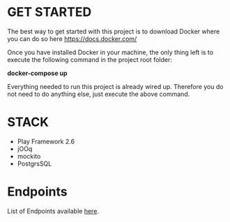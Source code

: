 # GET STARTED

The best way to get started with this project is to download Docker where you can do so here https://docs.docker.com/ 

Once you have installed Docker in your machine, the only thing left is to execute the following command in the project root folder:

**docker-compose up**

Everything needed to run this project is already wired up. Therefore you do not need to do anything else, just execute the above command.

# STACK

- Play Framework 2.6
- jOOq
- mockito
- PostgrsSQL

# Endpoints

List of Endpoints available [here](ENDPOINTS.md).
